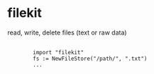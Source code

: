 filekit
=====
read, write, delete files (text or raw data)
<pre>
	<code>
		import "filekit"
		fs := NewFileStore("/path/", ".txt")
		...
	</code>
</pre>
